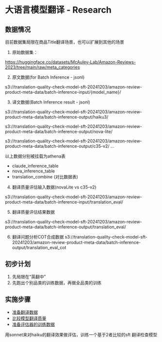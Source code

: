 # 大语言模型翻译 - Research

## 数据情况
目前数据集局限在商品Title翻译场景，也可以扩展到其他的场景 

1. 原始数据集：

https://huggingface.co/datasets/McAuley-Lab/Amazon-Reviews-2023/tree/main/raw/meta_categories

2. 原文数据(for Batch Inference - jsonl)

s3://translation-quality-check-model-sft-20241203/amazon-review-product-meta-data/batch-inference-input/{model_name}/

3. 译文数据(Batch Inference result - jsonl)

s3://translation-quality-check-model-sft-20241203/amazon-review-product-meta-data/batch-inference-output/haiku3/

s3://translation-quality-check-model-sft-20241203/amazon-review-product-meta-data/batch-inference-output/nova-lite/

s3://translation-quality-check-model-sft-20241203/amazon-review-product-meta-data/batch-inference-output/c35-v2/
...

以上数据分别被挂载为athena表
- claude_inference_table
- nova_inference_table
- translation_combine (对比数据表)

4. 翻译质量评估输入数据(novaLite vs c35-v2)

s3://translation-quality-check-model-sft-20241203/amazon-review-product-meta-data/batch-inference-input/translation_eval/

5. 翻译质量评估结果数据

s3://translation-quality-check-model-sft-20241203/amazon-review-product-meta-data/batch-inference-output/translation_eval/

6. 翻译问题分析COT合成数据
s3://translation-quality-check-model-sft-20241203/amazon-review-product-meta-data/batch-inference-output/translation_eval_cot

## 初步计划
1. 先局限在“英翻中”
2. 先跑出个别品类的训练数据，再做全品类的训练

## 实施步骤
 - [准备翻译数据](./1.data_preparation/README.md)
 - [比较模型翻译质量](./2.llm-as-a-judge/README.md)
 - [准备评估器的训练数据](./3.train_evaluator/README.md)

用sonnet来对haiku的翻译效果做评估，训练一个基于2者比较的sft 翻译检查模型
